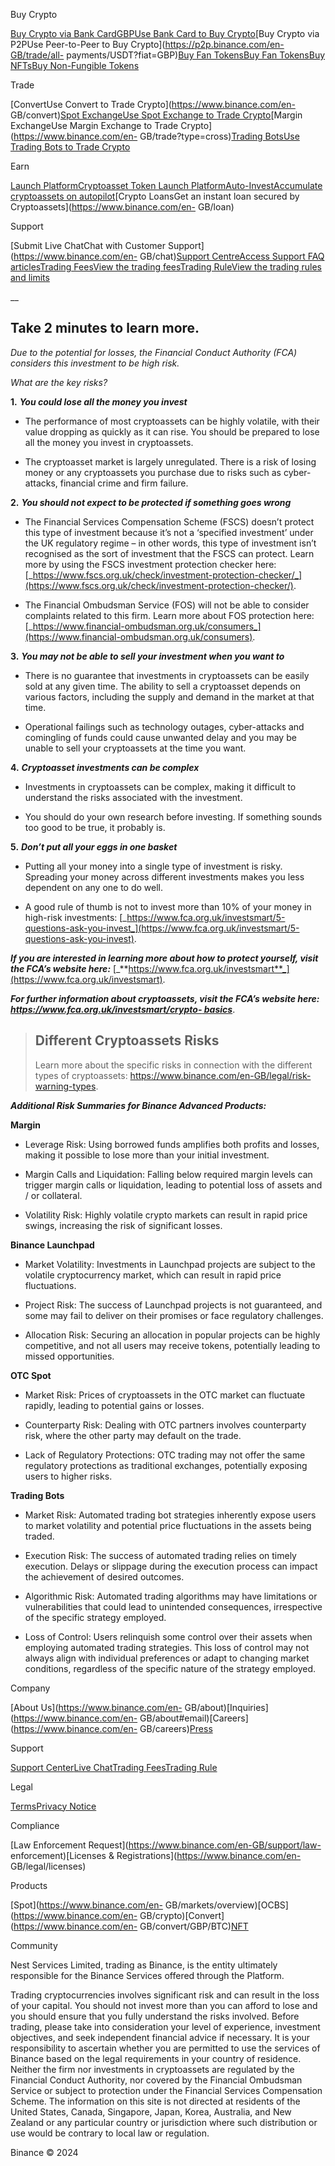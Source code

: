 [](https://www.binance.com/en-GB)

Buy Crypto

[Buy Crypto via Bank CardGBPUse Bank Card to Buy
Crypto](https://www.binance.com/en-GB/crypto/buy/GBP/BTC)[Buy Crypto via
P2PUse Peer-to-Peer to Buy Crypto](https://p2p.binance.com/en-GB/trade/all-
payments/USDT?fiat=GBP)[Buy Fan TokensBuy Fan
Tokens](https://www.binance.com/en-GB/fan-token)[Buy NFTsBuy Non-Fungible
Tokens](https://www.binance.com/en-GB/nft/home)

Trade

[ConvertUse Convert to Trade Crypto](https://www.binance.com/en-
GB/convert)[Spot ExchangeUse Spot Exchange to Trade
Crypto](https://www.binance.com/en-GB/markets/spot_margin-FIAT/GBP)[Margin
ExchangeUse Margin Exchange to Trade Crypto](https://www.binance.com/en-
GB/trade?type=cross)[Trading BotsUse Trading Bots to Trade
Crypto](https://www.binance.com/en-GB/trading-bots)

Earn

[Launch PlatformCryptoasset Token Launch
Platform](https://launchpad.binance.com/en-GB)[Auto-InvestAccumulate
cryptoassets on autopilot](https://www.binance.com/en-GB/auto-invest/)[Crypto
LoansGet an instant loan secured by Cryptoassets](https://www.binance.com/en-
GB/loan)

Support

[Submit Live ChatChat with Customer Support](https://www.binance.com/en-
GB/chat)[Support CentreAccess Support FAQ
articles](https://www.binance.com/en-GB/support)[Trading FeesView the trading
fees](https://www.binance.com/en-GB/fee/trading)[Trading RuleView the trading
rules and limits](https://www.binance.com/en-GB/trade-rule)

 __

## Take 2 minutes to learn more.

_Due to the potential for losses, the Financial Conduct Authority (FCA)
considers this investment to be high risk._

_What are the key risks?_

**1.** _**You could lose all the money you invest**_

  * The performance of most cryptoassets can be highly volatile, with their value dropping as quickly as it can rise. You should be prepared to lose all the money you invest in cryptoassets.

  * The cryptoasset market is largely unregulated. There is a risk of losing money or any cryptoassets you purchase due to risks such as cyber-attacks, financial crime and firm failure.

**2.** _**You should not expect to be protected if something goes wrong**_

  * The Financial Services Compensation Scheme (FSCS) doesn’t protect this type of investment because it’s not a ‘specified investment’ under the UK regulatory regime – in other words, this type of investment isn’t recognised as the sort of investment that the FSCS can protect. Learn more by using the FSCS investment protection checker here: [_https://www.fscs.org.uk/check/investment-protection-checker/_](https://www.fscs.org.uk/check/investment-protection-checker/).

  * The Financial Ombudsman Service (FOS) will not be able to consider complaints related to this firm. Learn more about FOS protection here: [_https://www.financial-ombudsman.org.uk/consumers_](https://www.financial-ombudsman.org.uk/consumers).

**3.** _**You may not be able to sell your investment when you want to**_

  * There is no guarantee that investments in cryptoassets can be easily sold at any given time. The ability to sell a cryptoasset depends on various factors, including the supply and demand in the market at that time.

  * Operational failings such as technology outages, cyber-attacks and comingling of funds could cause unwanted delay and you may be unable to sell your cryptoassets at the time you want.

**4.** _**Cryptoasset investments can be complex**_

  * Investments in cryptoassets can be complex, making it difficult to understand the risks associated with the investment.

  * You should do your own research before investing. If something sounds too good to be true, it probably is.

**5.** _**Don’t put all your eggs in one basket**_

  * Putting all your money into a single type of investment is risky. Spreading your money across different investments makes you less dependent on any one to do well.

  * A good rule of thumb is not to invest more than 10% of your money in high-risk investments: [_https://www.fca.org.uk/investsmart/5-questions-ask-you-invest_](https://www.fca.org.uk/investsmart/5-questions-ask-you-invest).

_**If you are interested in learning more about how to protect yourself, visit
the FCA’s website here:**_
[_**https://www.fca.org.uk/investsmart**_](https://www.fca.org.uk/investsmart).

_**For further information about cryptoassets, visit the FCA’s website
here:**_ [_**https://www.fca.org.uk/investsmart/crypto-
basics**_](https://www.fca.org.uk/investsmart/crypto-basics).

> ## **Different Cryptoassets Risks**
>
> Learn more about the specific risks in connection with the different types
> of cryptoassets: <https://www.binance.com/en-GB/legal/risk-warning-types>.

_**Additional Risk Summaries for Binance Advanced Products:**_

__Margin__

  * Leverage Risk: Using borrowed funds amplifies both profits and losses, making it possible to lose more than your initial investment.

  * Margin Calls and Liquidation: Falling below required margin levels can trigger margin calls or liquidation, leading to potential loss of assets and / or collateral.

  * Volatility Risk: Highly volatile crypto markets can result in rapid price swings, increasing the risk of significant losses.

__Binance Launchpad__

  * Market Volatility: Investments in Launchpad projects are subject to the volatile cryptocurrency market, which can result in rapid price fluctuations.

  * Project Risk: The success of Launchpad projects is not guaranteed, and some may fail to deliver on their promises or face regulatory challenges.

  * Allocation Risk: Securing an allocation in popular projects can be highly competitive, and not all users may receive tokens, potentially leading to missed opportunities.

__OTC Spot__

  * Market Risk: Prices of cryptoassets in the OTC market can fluctuate rapidly, leading to potential gains or losses.

  * Counterparty Risk: Dealing with OTC partners involves counterparty risk, where the other party may default on the trade.

  * Lack of Regulatory Protections: OTC trading may not offer the same regulatory protections as traditional exchanges, potentially exposing users to higher risks.

__Trading Bots__

  * Market Risk: Automated trading bot strategies inherently expose users to market volatility and potential price fluctuations in the assets being traded.

  * Execution Risk: The success of automated trading relies on timely execution. Delays or slippage during the execution process can impact the achievement of desired outcomes.

  * Algorithmic Risk: Automated trading algorithms may have limitations or vulnerabilities that could lead to unintended consequences, irrespective of the specific strategy employed.

  * Loss of Control: Users relinquish some control over their assets when employing automated trading strategies. This loss of control may not always align with individual preferences or adapt to changing market conditions, regardless of the specific nature of the strategy employed.

Company

[About Us](https://www.binance.com/en-
GB/about)[Inquiries](https://www.binance.com/en-
GB/about#email)[Careers](https://www.binance.com/en-
GB/careers)[Press](https://www.binance.com/en-GB/press)

Support

[Support Center](https://www.binance.com/en-GB/support)[Live
Chat](https://www.binance.com/en-GB/chat?sourceEntry=4)[Trading
Fees](https://www.binance.com/en-GB/fee/trading)[Trading
Rule](https://www.binance.com/en-GB/trade-rule)

Legal

[Terms](https://www.binance.com/en-GB/terms)[Privacy
Notice](https://www.binance.com/en-GB/about-legal/privacy-portal)

Compliance

[Law Enforcement Request](https://www.binance.com/en-GB/support/law-
enforcement)[Licenses & Registrations](https://www.binance.com/en-
GB/legal/licenses)

Products

[Spot](https://www.binance.com/en-
GB/markets/overview)[OCBS](https://www.binance.com/en-
GB/crypto)[Convert](https://www.binance.com/en-
GB/convert/GBP/BTC)[NFT](https://www.binance.com/en-GB/nft/home)

Community

[](https://x.com/binanceuk)

Nest Services Limited, trading as Binance, is the entity ultimately
responsible for the Binance Services offered through the Platform.

Trading cryptocurrencies involves significant risk and can result in the loss
of your capital. You should not invest more than you can afford to lose and
you should ensure that you fully understand the risks involved. Before
trading, please take into consideration your level of experience, investment
objectives, and seek independent financial advice if necessary. It is your
responsibility to ascertain whether you are permitted to use the services of
Binance based on the legal requirements in your country of residence. Neither
the firm nor investments in cryptoassets are regulated by the Financial
Conduct Authority, nor covered by the Financial Ombudsman Service or subject
to protection under the Financial Services Compensation Scheme. The
information on this site is not directed at residents of the United States,
Canada, Singapore, Japan, Korea, Australia, and New Zealand or any particular
country or jurisdiction where such distribution or use would be contrary to
local law or regulation.

Binance © 2024

